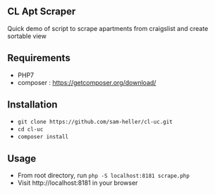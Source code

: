 ## CL Apt Scraper
Quick demo of script to scrape apartments from craigslist and create sortable view

## Requirements
* PHP7
* composer : https://getcomposer.org/download/

## Installation

* `git clone https://github.com/sam-heller/cl-uc.git`
* `cd cl-uc`
* `composer install`


## Usage
* From root directory, run  `php -S localhost:8181 scrape.php`
* Visit http://localhost:8181 in your browser
